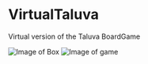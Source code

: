 # VirtualTaluva
Virtual version of the Taluva BoardGame

![Image of Box](http://cdn3.philibertnet.com/234404-thickbox/taluva.jpg)
![Image of game](http://www.espritjeu.com/upload/image/taluva-p-image-49638-grande.jpg)
